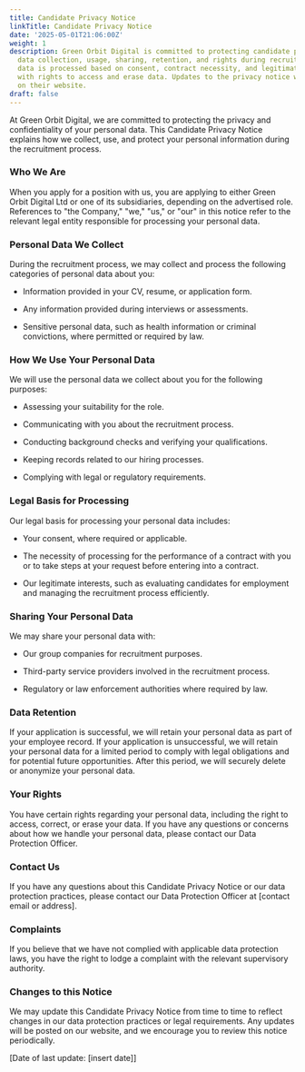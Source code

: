 ```yaml
---
title: Candidate Privacy Notice
linkTitle: Candidate Privacy Notice
date: '2025-05-01T21:06:00Z'
weight: 1
description: Green Orbit Digital is committed to protecting candidate privacy, detailing
  data collection, usage, sharing, retention, and rights during recruitment. Personal
  data is processed based on consent, contract necessity, and legitimate interests,
  with rights to access and erase data. Updates to the privacy notice will be posted
  on their website.
draft: false
---
```



At Green Orbit Digital, we are committed to protecting the privacy and confidentiality of your personal data. This Candidate Privacy Notice explains how we collect, use, and protect your personal information during the recruitment process.

### Who We Are

When you apply for a position with us, you are applying to either Green Orbit Digital Ltd or one of its subsidiaries, depending on the advertised role. References to "the Company," "we," "us," or "our" in this notice refer to the relevant legal entity responsible for processing your personal data.

### Personal Data We Collect

During the recruitment process, we may collect and process the following categories of personal data about you:

- Information provided in your CV, resume, or application form.

- Any information provided during interviews or assessments.

- Sensitive personal data, such as health information or criminal convictions, where permitted or required by law.

### How We Use Your Personal Data

We will use the personal data we collect about you for the following purposes:

- Assessing your suitability for the role.

- Communicating with you about the recruitment process.

- Conducting background checks and verifying your qualifications.

- Keeping records related to our hiring processes.

- Complying with legal or regulatory requirements.

### Legal Basis for Processing

Our legal basis for processing your personal data includes:

- Your consent, where required or applicable.

- The necessity of processing for the performance of a contract with you or to take steps at your request before entering into a contract.

- Our legitimate interests, such as evaluating candidates for employment and managing the recruitment process efficiently.

### Sharing Your Personal Data

We may share your personal data with:

- Our group companies for recruitment purposes.

- Third-party service providers involved in the recruitment process.

- Regulatory or law enforcement authorities where required by law.

### Data Retention

If your application is successful, we will retain your personal data as part of your employee record. If your application is unsuccessful, we will retain your personal data for a limited period to comply with legal obligations and for potential future opportunities. After this period, we will securely delete or anonymize your personal data.

### Your Rights

You have certain rights regarding your personal data, including the right to access, correct, or erase your data. If you have any questions or concerns about how we handle your personal data, please contact our Data Protection Officer.

### Contact Us

If you have any questions about this Candidate Privacy Notice or our data protection practices, please contact our Data Protection Officer at [contact email or address].

### Complaints

If you believe that we have not complied with applicable data protection laws, you have the right to lodge a complaint with the relevant supervisory authority.

### Changes to this Notice

We may update this Candidate Privacy Notice from time to time to reflect changes in our data protection practices or legal requirements. Any updates will be posted on our website, and we encourage you to review this notice periodically.

[Date of last update: [insert date]]